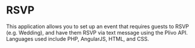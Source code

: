 # RSVP
This application allows you to set up an event that requires guests to RSVP (e.g. Wedding), and have them RSVP via text message using the Plivo API. Languages used include PHP, AngularJS, HTML, and CSS.

